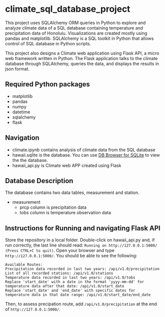 # climate_sql_database_project

This project uses SQLAlchemy ORM queries in Python to explore and analyze climate data of a SQL database containing temperature and precipitation data of Honolulu. Visualizations are created mostly using pandas and matplotlib. SQLAlchemy is a SQL toolkit in Python that allows control of SQL database in Python scripts.

This project also designs a Climate web application using Flask API, a micro web framework written in Python. The Flask application talks to the climate database through SQLAlchemy, queries the data, and displays the results in json format.

## Required Python packages

- matplotlib
- pandas
- numpy
- datetime
- sqlalchemy
- flask

## Navigation
- climate.ipynb contains analysis of climate data from the SQL database
- hawaii.sqlite is the database. You can use [DB Browser for SQLite](https://sqlitebrowser.org/) to view the the database.
- hawaii_api.py is Climate web APP created using Flask

## Database Description

The database contains two data tables, measurement and station.
- measurement
  - prcp column is precipitation data
  - tobs column is temperature observation data

## Instructions for Running and navigating Flask API

Store the repository in a local folder. Double-click on hawaii_api.py and, if run correctly, the last line should read: `Running on http://127.0.0.1:5000/ (Press CTRL+C to quit)`. Open your browser and type `http://127.0.0.1:5000/`. You should be able to see the following: 
  ```
Available Routes:
Precipitation data recorded in last two years: /api/v1.0/precipitation
List of all recorded stations: /api/v1.0/stations
Temperature data recorded in last two years: /api/v1.0/tobs
Replace 'start_date' with a date in the format 'yyyy-mm-dd' for temperature data after that date: /api/v1.0/start_date
Replace 'start_date' and 'end_date' with specific dates for temperature data in that date range: /api/v1.0/start_date/end_date
```
Then, to assess precipation route, add `/api/v1.0/precipitation` at the end of `http://127.0.0.1:5000/`.

